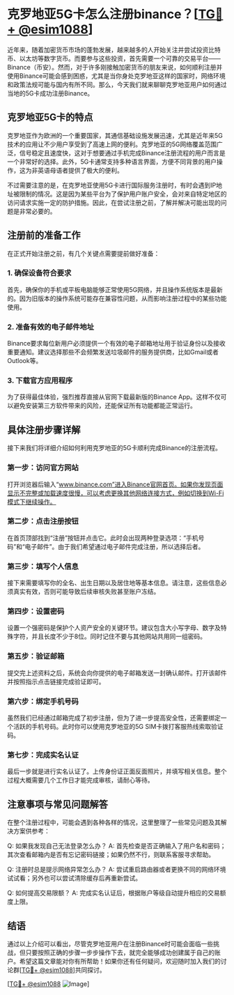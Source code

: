 # 克罗地亚5G卡怎么注册binance？[[TG💪+ @esim1088](https://t.me/s/esim1088)]

近年来，随着加密货币市场的蓬勃发展，越来越多的人开始关注并尝试投资比特币、以太坊等数字货币。而要参与这些投资，首先需要一个可靠的交易平台——Binance（币安）。然而，对于许多刚接触加密货币的朋友来说，如何顺利注册并使用Binance可能会感到困惑，尤其是当你身处克罗地亚这样的国家时，网络环境和政策法规可能与国内有所不同。那么，今天我们就来聊聊克罗地亚用户如何通过当地的5G卡成功注册Binance。

## 克罗地亚5G卡的特点

克罗地亚作为欧洲的一个重要国家，其通信基础设施发展迅速，尤其是近年来5G技术的应用让不少用户享受到了高速上网的便利。克罗地亚的5G网络覆盖范围广泛，信号稳定且速度快，这对于想要通过手机完成Binance注册流程的用户而言是一个非常好的选择。此外，5G卡通常支持多种语言界面，方便不同背景的用户操作，这为非英语母语者提供了极大的便利。

不过需要注意的是，在克罗地亚使用5G卡进行国际服务注册时，有时会遇到IP地址被限制的情况。这是因为某些平台为了保护用户账户安全，会对来自特定地区的访问请求实施一定的防护措施。因此，在尝试注册之前，了解并解决可能出现的问题是非常必要的。

## 注册前的准备工作

在正式开始注册之前，有几个关键点需要提前做好准备：

### 1. 确保设备符合要求

首先，确保你的手机或平板电脑能够正常使用5G网络，并且操作系统版本是最新的。因为旧版本的操作系统可能存在兼容性问题，从而影响注册过程中的某些功能使用。

### 2. 准备有效的电子邮件地址

Binance要求每位新用户必须提供一个有效的电子邮箱地址用于验证身份以及接收重要通知。建议选择那些不会频繁发送垃圾邮件的服务提供商，比如Gmail或者Outlook等。

### 3. 下载官方应用程序

为了获得最佳体验，强烈推荐直接从官网下载最新版的Binance App。这样不仅可以避免安装第三方软件带来的风险，还能保证所有功能都能正常运行。

## 具体注册步骤详解

接下来我们将详细介绍如何利用克罗地亚的5G卡顺利完成Binance的注册流程。

### 第一步：访问官方网站

打开浏览器后输入“www.binance.com”进入Binance官网首页。如果你发现页面显示不完整或加载速度很慢，可以考虑更换其他网络连接方式，例如切换到Wi-Fi模式下继续操作。

### 第二步：点击注册按钮

在首页顶部找到“注册”按钮并点击它。此时会出现两种登录选项：“手机号码”和“电子邮件”。由于我们希望通过电子邮件完成注册，所以选择后者。

### 第三步：填写个人信息

接下来需要填写你的全名、出生日期以及居住地等基本信息。请注意，这些信息必须真实有效，否则可能导致后续审核失败甚至账户冻结。

### 第四步：设置密码

设置一个强密码是保护个人资产安全的关键环节。建议包含大小写字母、数字及特殊字符，并且长度不少于8位。同时记住不要与其他网站共用同一组密码。

### 第五步：验证邮箱

提交完上述资料之后，系统会向你提供的电子邮箱发送一封确认邮件。打开该邮件并按照指示点击链接完成验证即可。

### 第六步：绑定手机号码

虽然我们已经通过邮箱完成了初步注册，但为了进一步提高安全性，还需要绑定一个活跃的手机号码。此时你可以使用克罗地亚的5G SIM卡拨打客服热线索取验证码。

### 第七步：完成实名认证

最后一步就是进行实名认证了。上传身份证正面反面照片，并填写相关信息。整个过程大概需要几个工作日才能完成审核，请耐心等待。

## 注意事项与常见问题解答

在整个注册过程中，可能会遇到各种各样的情况，这里整理了一些常见问题及其解决方案供参考：

Q: 如果我发现自己无法登录怎么办？
A: 首先检查是否正确输入了用户名和密码；其次查看邮箱内是否有忘记密码链接；如果仍然不行，则联系客服寻求帮助。

Q: 注册时总是提示网络异常怎么办？
A: 尝试重启路由器或者更换不同的网络环境试试看；另外也可以尝试清除缓存后再重新尝试。

Q: 如何提高交易限额？
A: 完成实名认证后，根据账户等级自动提升相应的交易额度上限。

## 结语

通过以上介绍可以看出，尽管克罗地亚用户在注册Binance时可能会面临一些挑战，但只要按照正确的步骤一步步操作下去，就完全能够成功创建属于自己的账户。希望这篇文章能对你有所帮助！如果你还有任何疑问，欢迎随时加入我们的讨论群[[TG💪+ @esim1088](https://t.me/s/esim1088)]共同探讨。

[[TG💪+ @esim1088](https://t.me/s/esim1088) ![Image](https://i.postimg.cc/4NQfJmqS/Snipaste-2025-05-13-00-14-12.png)]
